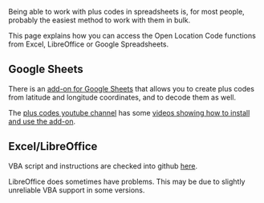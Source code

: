 Being able to work with plus codes in spreadsheets is, for most people, probably the easiest method to work with them in bulk.

This page explains how you can access the Open Location Code functions from Excel, LibreOffice or Google Spreadsheets.

## Google Sheets

There is an [add-on for Google Sheets](https://gsuite.google.com/marketplace/app/plus_codes/604254879289) that allows you to create plus codes from latitude and longitude coordinates, and to decode them as well.

The [plus codes youtube channel](https://www.youtube.com/c/pluscodes) has some [videos showing how to install and use the add-on](https://www.youtube.com/playlist?list=PLaBfOq9xgeeBgOLyKnw8kvpFpZ_9v_sHa).

## Excel/LibreOffice

VBA script and instructions are checked into github [here](https://github.com/google/open-location-code/tree/master/visualbasic).

LibreOffice does sometimes have problems. This may be due to slightly unreliable VBA support in some versions.

